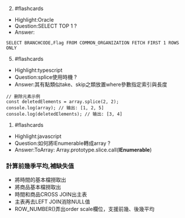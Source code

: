 
2. #flashcards 
- Highlight:Oracle
- Question:SELECT TOP 1
?
- Answer:
```
SELECT BRANCHCODE,Flag FROM COMMON_ORGANIZATION FETCH FIRST 1 ROWS ONLY
```

5. #flashcards 
- Highlight:typescript
- Question:splice使用時機
?
- Answer:其有點類似take、skip之類放置where參數指定索引與長度
```
// 删除元素示例 
const deletedElements = array.splice(2, 2); 
console.log(array); // 输出: [1, 2, 5] 
console.log(deletedElements); // 输出: [3, 4]
```

1. #flashcards 
- Highlight:javascript
- Question:如何將IEnumerable轉成array
?
- Answer:ToArray: Array.prototype.slice.call(**IEnumerable**) 


### 計算前幾季平均,補缺失值
- 將時間的基本檔撈取出
- 將商品基本檔撈取出
- 時間和商品CROSS JOIN出主表
- 主表再去LEFT JOIN消除NULL值
- ROW_NUMBER()弄出order scale欄位，支援前幾、後幾平均